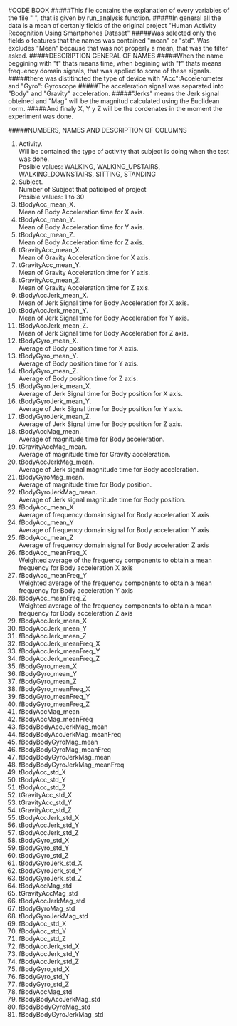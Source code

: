 #CODE BOOK
#####This file contains the explanation of every variables of the file "  ", that is given by run_analysis function.
#####In general all the data is a mean of certanly fields of the original project "Human Activity Recognition Using Smartphones Dataset"
#####Was selected only the fields o features that the names was contained "mean" or "std". Was excludes "Mean" because that was not properly a mean, that was the filter asked.
#####DESCRIPTION GENERAL OF NAMES
#####When the name beggining with "t" thats means time, when begining with "f" thats means frequency domain signals, that was applied to some of these signals.<br>
#####there was distitincted the type of device with "Acc":Accelerometer and  "Gyro": Gyroscope
#####The acceleration signal was separated into "Body" and "Gravity" acceleration.
#####"Jerks" means the Jerk signal obteined  and "Mag" will be the magnitud calculated using the Euclidean norm.
#####And finaly X, Y y Z will be the cordenates in the moment the experiment was done.

#####NUMBERS, NAMES AND DESCRIPTION OF COLUMNS<br>  
<ol>
<li>Activity.<br>
Will be contained the type of activity that subject is doing when the test was done.<br>
Posible values: WALKING, WALKING_UPSTAIRS, WALKING_DOWNSTAIRS, SITTING, STANDING</li> 
<li>Subject.<br>
Number of Subject that paticiped of project<br>
Posible values: 1 to 30</li> 
<li>tBodyAcc_mean_X.<br>
Mean of Body Acceleration time for X axis.</li> 
<li>tBodyAcc_mean_Y.<br>
Mean of Body Acceleration time for Y axis.</li> 
<li>tBodyAcc_mean_Z.<br>
Mean of Body Acceleration time for Z axis.</li>
<li>tGravityAcc_mean_X.<br>
Mean of Gravity Acceleration time for X axis.</li>
<li>tGravityAcc_mean_Y.<br>
Mean of Gravity Acceleration time for Y axis.</li> 
<li>tGravityAcc_mean_Z.<br>
Mean of Gravity Acceleration time for Z axis.</li> 
<li>tBodyAccJerk_mean_X.<br>
Mean of Jerk Signal time for Body Acceleration for X axis.</li> 
<li>tBodyAccJerk_mean_Y.<br>
Mean of Jerk Signal time for Body Acceleration for Y axis.</li> 
<li>tBodyAccJerk_mean_Z.<br>
Mean of Jerk Signal time for Body Acceleration for Z axis.</li> 
<li>tBodyGyro_mean_X.<br>
Average of Body position time for X axis.</li> 
<li>tBodyGyro_mean_Y.<br>
Average of Body position time for Y axis.</li> 
<li>tBodyGyro_mean_Z.<br>
Average of Body position time for Z axis.</li> 
<li>tBodyGyroJerk_mean_X.<br>
Average of Jerk Signal time for Body position for X axis.</li> 
<li>tBodyGyroJerk_mean_Y.<br>
Average of Jerk Signal time for Body position for Y axis.</li> 
<li>tBodyGyroJerk_mean_Z.<br>
Average of Jerk Signal time for Body position for Z axis.</li> 
<li>tBodyAccMag_mean.<br>
Average of magnitude time for Body acceleration.</li> 
<li>tGravityAccMag_mean.<br>
Average of magnitude time for Gravity acceleration.</li> 
<li>tBodyAccJerkMag_mean.<br>
Average of Jerk signal magnitude time for Body acceleration.</li> 
<li>tBodyGyroMag_mean.<br>
Average of magnitude time for Body position.</li> 
<li>tBodyGyroJerkMag_mean.<br>
Average of Jerk signal magnitude time for Body position.</li> 
<li>fBodyAcc_mean_X<br>
Average of frequency domain signal for Body acceleration X axis</li> 
<li>fBodyAcc_mean_Y<br>
Average of frequency domain signal for Body acceleration Y axis</li> 
<li>fBodyAcc_mean_Z<br>
Average of frequency domain signal for Body acceleration Z axis</li> 
<li>fBodyAcc_meanFreq_X<br>
Weighted average of the frequency components to obtain a mean frequency for Body acceleration X axis</li> 
<li>fBodyAcc_meanFreq_Y<br>
Weighted average of the frequency components to obtain a mean frequency for Body acceleration Y axis</li> 
<li>fBodyAcc_meanFreq_Z<br>
Weighted average of the frequency components to obtain a mean frequency for Body acceleration Z axis</li> 
<li>fBodyAccJerk_mean_X</li> 
<li>fBodyAccJerk_mean_Y</li> 
<li>fBodyAccJerk_mean_Z</li> 
<li>fBodyAccJerk_meanFreq_X</li> 
<li>fBodyAccJerk_meanFreq_Y</li> 
<li>fBodyAccJerk_meanFreq_Z</li> 
<li>fBodyGyro_mean_X</li> 
<li>fBodyGyro_mean_Y</li> 
<li>fBodyGyro_mean_Z</li> 
<li>fBodyGyro_meanFreq_X</li> 
<li>fBodyGyro_meanFreq_Y</li> 
<li>fBodyGyro_meanFreq_Z</li> 
<li>fBodyAccMag_mean</li> 
<li>fBodyAccMag_meanFreq</li> 
<li>fBodyBodyAccJerkMag_mean</li> 
<li>fBodyBodyAccJerkMag_meanFreq</li> 
<li>fBodyBodyGyroMag_mean</li> 
<li>fBodyBodyGyroMag_meanFreq</li> 
<li>fBodyBodyGyroJerkMag_mean</li> 
<li>fBodyBodyGyroJerkMag_meanFreq</li> 
<li>tBodyAcc_std_X</li> 
<li>tBodyAcc_std_Y</li> 
<li>tBodyAcc_std_Z</li> 
<li>tGravityAcc_std_X</li> 
<li>tGravityAcc_std_Y</li> 
<li>tGravityAcc_std_Z</li> 
<li>tBodyAccJerk_std_X</li> 
<li>tBodyAccJerk_std_Y</li> 
<li>tBodyAccJerk_std_Z</li> 
<li>tBodyGyro_std_X</li> 
<li>tBodyGyro_std_Y</li> 
<li>tBodyGyro_std_Z</li> 
<li>tBodyGyroJerk_std_X</li> 
<li>tBodyGyroJerk_std_Y</li> 
<li>tBodyGyroJerk_std_Z</li> 
<li>tBodyAccMag_std</li> 
<li>tGravityAccMag_std</li> 
<li>tBodyAccJerkMag_std</li> 
<li>tBodyGyroMag_std</li> 
<li>tBodyGyroJerkMag_std</li> 
<li>fBodyAcc_std_X</li> 
<li>fBodyAcc_std_Y</li> 
<li>fBodyAcc_std_Z</li> 
<li>fBodyAccJerk_std_X</li> 
<li>fBodyAccJerk_std_Y</li> 
<li>fBodyAccJerk_std_Z</li> 
<li>fBodyGyro_std_X</li> 
<li>fBodyGyro_std_Y</li> 
<li>fBodyGyro_std_Z</li> 
<li>fBodyAccMag_std</li> 
<li>fBodyBodyAccJerkMag_std</li> 
<li>fBodyBodyGyroMag_std</li> 
<li>fBodyBodyGyroJerkMag_std</li> 
</ol>
